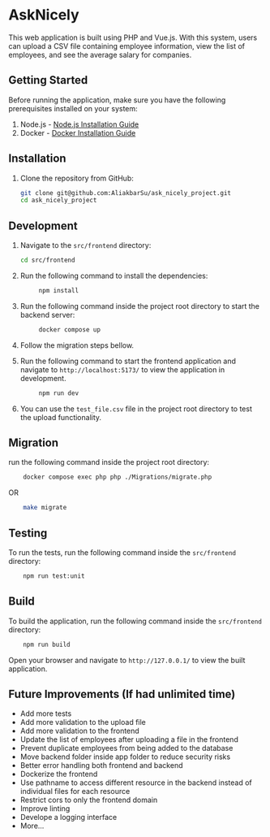 # AskNicely

This web application is built using PHP and Vue.js. With this system, users can upload a CSV file containing employee information, view the list of employees, and see the average salary for companies.

## Getting Started

Before running the application, make sure you have the following prerequisites installed on your system:

1. Node.js - [Node.js Installation Guide](https://nodejs.org/en/download/)
2. Docker - [Docker Installation Guide](https://docs.docker.com/engine/install/)

## Installation

1. Clone the repository from GitHub:

   ```bash
   git clone git@github.com:AliakbarSu/ask_nicely_project.git
   cd ask_nicely_project
   ```

## Development

1. Navigate to the `src/frontend` directory:

   ```bash
   cd src/frontend
   ```

2. Run the following command to install the dependencies:

   ```bash
        npm install
   ```

3. Run the following command inside the project root directory to start the backend server:

   ```bash
        docker compose up
   ```

4. Follow the migration steps bellow.

5. Run the following command to start the frontend application and navigate to `http://localhost:5173/` to view the application in development.

   ```bash
        npm run dev
   ```

6. You can use the `test_file.csv` file in the project root directory to test the upload functionality.

## Migration

run the following command inside the project root directory:

```bash
    docker compose exec php php ./Migrations/migrate.php
```

OR

```bash
    make migrate
```

## Testing

To run the tests, run the following command inside the `src/frontend` directory:

```bash
    npm run test:unit
```

## Build

To build the application, run the following command inside the `src/frontend` directory:

```bash
    npm run build
```

Open your browser and navigate to `http://127.0.0.1/` to view the built application.

## Future Improvements (If had unlimited time)

- Add more tests
- Add more validation to the upload file
- Add more validation to the frontend
- Update the list of employees after uploading a file in the frontend
- Prevent duplicate employees from being added to the database
- Move backend folder inside app folder to reduce security risks
- Better error handling both frontend and backend
- Dockerize the frontend
- Use pathname to access different resource in the backend instead of individual files for each resource
- Restrict cors to only the frontend domain
- Improve linting
- Develope a logging interface
- More...
